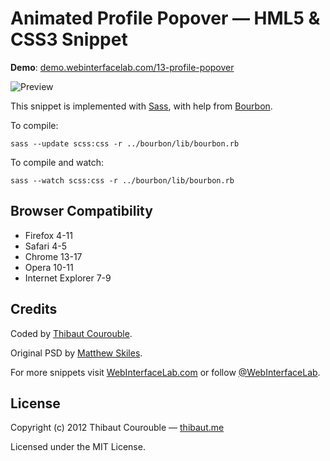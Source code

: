 # Animated Profile Popover — HML5 & CSS3 Snippet

**Demo**: [demo.webinterfacelab.com/13-profile-popover](http://demo.webinterfacelab.com/13-profile-popover/)

![Preview](http://www.webinterfacelab.com/assets/snippets/animated-profile-popover/preview.png)

This snippet is implemented with [Sass](https://github.com/nex3/sass), with help from [Bourbon](https://github.com/thoughtbot/bourbon).

To compile:

`sass --update scss:css -r ../bourbon/lib/bourbon.rb`

To compile and watch:

`sass --watch scss:css -r ../bourbon/lib/bourbon.rb`

## Browser Compatibility

* Firefox 4-11
* Safari 4-5
* Chrome 13-17
* Opera 10-11
* Internet Explorer 7-9

## Credits

Coded by [Thibaut Courouble](http://github.com/Thibaut).

Original PSD by [Matthew Skiles](http://designmoo.com/4886/profile-tooltip/).

For more snippets visit [WebInterfaceLab.com](http://www.webinterfacelab.com) or follow [@WebInterfaceLab](http://twitter.com/WebInterfaceLab).

## License

Copyright (c) 2012 Thibaut Courouble — [thibaut.me](http://thibaut.me)

Licensed under the MIT License.